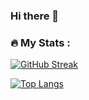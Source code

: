 ### Hi there 👋

### :fire: My Stats :

[![GitHub Streak](http://github-readme-streak-stats.herokuapp.com?user=fs-anvr&theme=dark&background=000000)](https://git.io/streak-stats)

[![Top Langs](https://github-readme-stats.vercel.app/api/top-langs/?username=fs-anvr&layout=compact&theme=vision-friendly-dark)](https://github.com/anuraghazra/github-readme-stats)
